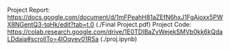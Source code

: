 
Project Report: https://docs.google.com/document/d/1mFPeahH81aZEfN6hxJ1FgAjoxx5PWX8NGentQ3-tqHk/edit?tab=t.0
(./Final Project.pdf)
Project Code: https://colab.research.google.com/drive/1E0TDIBaZyWejekSMVb0kk6kQdaLDdaia#scrollTo=4IOqyev01RSa
(./proj.ipynb)
